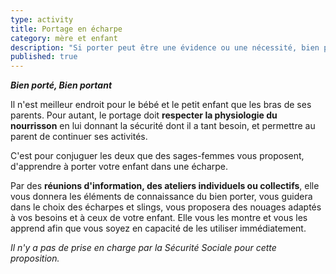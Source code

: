 ```yaml
---
type: activity
title: Portage en écharpe
category: mère et enfant
description: "Si porter peut être une évidence ou une nécessité, bien porter se découvre et s'apprend? c'est pourquoi des sages-femmes proposent des ateliers..."
published: true
---
```






 _**Bien porté, Bien portant**_

Il n'est meilleur endroit pour le bébé et le petit enfant que les bras de ses parents. 
Pour autant, le portage doit **respecter la physiologie du nourrisson**  en lui donnant la sécurité dont il a tant besoin, et permettre au parent de continuer ses activités.

C'est pour conjuguer les deux que des sages-femmes vous proposent, d'apprendre à porter votre enfant dans une écharpe. 

Par des **réunions d'information, des ateliers individuels ou collectifs**, elle vous donnera les éléments de connaissance du bien porter, vous guidera dans le choix des écharpes et slings, vous proposera des nouages adaptés à vos besoins et à ceux de votre enfant. Elle vous les montre et vous les apprend afin que vous soyez en capacité de les utiliser immédiatement.

_Il n'y a pas de prise en charge par la Sécurité Sociale pour cette proposition._
